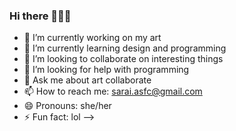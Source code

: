 ### Hi there 👋🦄💚
- 🔭 I’m currently working on my art
- 🌱 I’m currently learning design and programming
- 👯 I’m looking to collaborate on interesting things
- 🤔 I’m looking for help with programming
- 💬 Ask me about art collaborate
- 📫 How to reach me: sarai.asfc@gmail.com
- 😄 Pronouns: she/her
- ⚡ Fun fact: lol
-->
